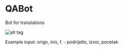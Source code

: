 # QABot
Bot for translations

![alt tag](https://github.com/kebapmanager/QABot/blob/master/Showoff.png)

Example input:
origo, inis, f. - podrijetlo, izvor, pocetak

